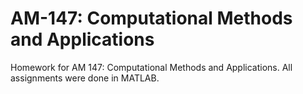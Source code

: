 # AM-147: Computational Methods and Applications
Homework for AM 147: Computational Methods and Applications. All assignments were done in MATLAB.
